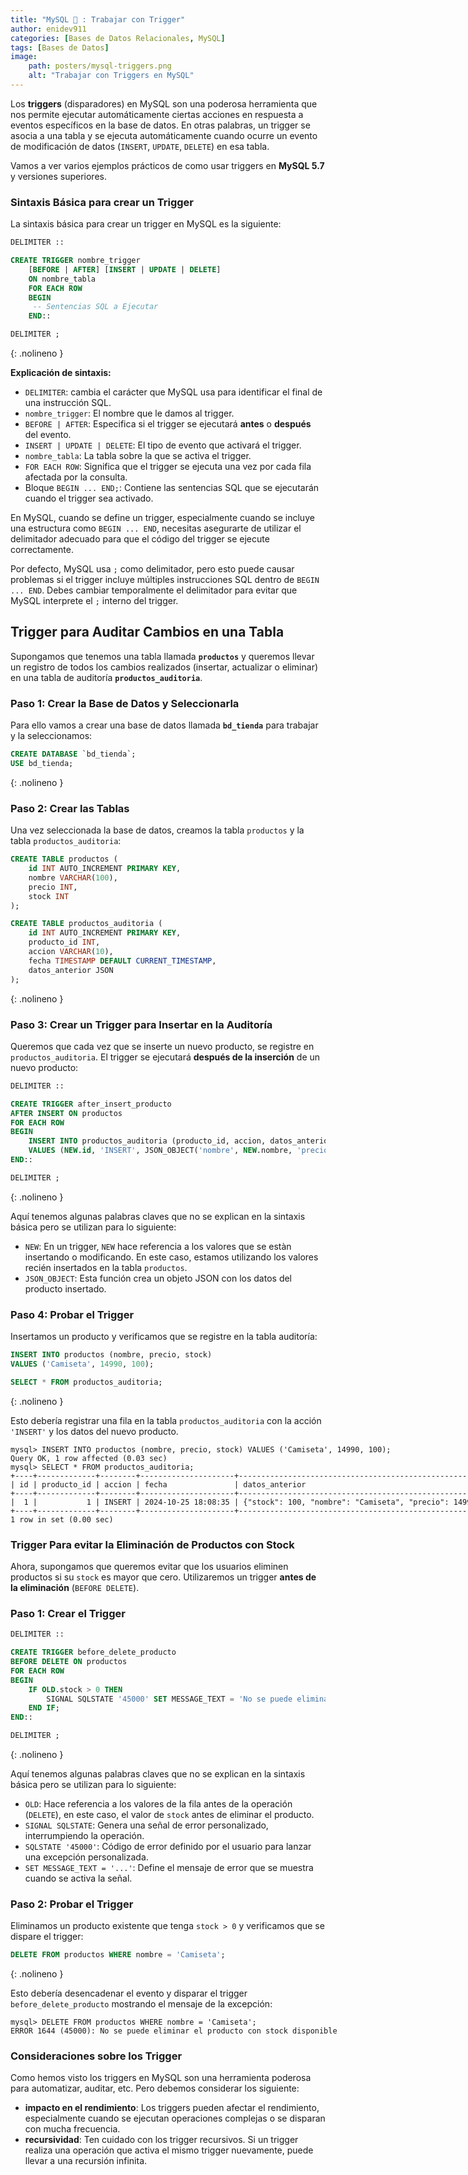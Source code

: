 ```yaml
---
title: "MySQL 🐬 : Trabajar con Trigger"
author: enidev911
categories: [Bases de Datos Relacionales, MySQL]
tags: [Bases de Datos]
image:
    path: posters/mysql-triggers.png
    alt: "Trabajar con Triggers en MySQL"
---
```


Los **triggers** (disparadores) en MySQL son una poderosa herramienta que nos permite ejecutar automáticamente ciertas acciones en respuesta a eventos específicos en la base de datos. En otras palabras, un trigger se asocia a una tabla y se ejecuta automáticamente cuando ocurre un evento de modificación de datos (`INSERT`, `UPDATE`, `DELETE`) en esa tabla.

Vamos a ver varios ejemplos prácticos de como usar triggers en **MySQL 5.7** y versiones superiores.

### **Sintaxis Básica para crear un Trigger**

La sintaxis básica para crear un trigger en MySQL es la siguiente:

```sql
DELIMITER ::

CREATE TRIGGER nombre_trigger
    [BEFORE | AFTER] [INSERT | UPDATE | DELETE]
    ON nombre_tabla
    FOR EACH ROW
    BEGIN
     -- Sentencias SQL a Ejecutar
    END::

DELIMITER ;
```
{: .nolineno }

**Explicación de sintaxis:**

- `DELIMITER`: cambia el carácter que MySQL usa para identificar el final de una instrucción SQL.
- `nombre_trigger`: El nombre que le damos al trigger.
- `BEFORE | AFTER`: Especifica si el trigger se ejecutará **antes** o **después** del evento.
- `INSERT | UPDATE | DELETE`: El tipo de evento que activará el trigger.
- `nombre_tabla`: La tabla sobre la que se activa el trigger.
- `FOR EACH ROW`: Significa que el trigger se ejecuta una vez por cada fila afectada por la consulta.
- Bloque `BEGIN ... END;`: Contiene las sentencias SQL que se ejecutarán cuando el trigger sea activado.

En MySQL, cuando se define un trigger, especialmente cuando se incluye una estructura como `BEGIN ... END`, necesitas asegurarte de utilizar el delimitador adecuado para que el código del trigger se ejecute correctamente.

Por defecto, MySQL usa `;` como delimitador, pero esto puede causar problemas si el trigger incluye múltiples instrucciones SQL dentro de `BEGIN ... END`. Debes cambiar temporalmente el delimitador para evitar que MySQL interprete el `;` interno del trigger.


## **Trigger para Auditar Cambios en una Tabla**

Supongamos que tenemos una tabla llamada **`productos`** y queremos llevar un registro de todos los cambios realizados (insertar, actualizar o eliminar) en una tabla de auditoría **`productos_auditoria`**.

### **Paso 1: Crear la Base de Datos y Seleccionarla**

Para ello vamos a crear una base de datos llamada **`bd_tienda`** para trabajar y la seleccionamos:

```sql
CREATE DATABASE `bd_tienda`;
USE bd_tienda;
```
{: .nolineno }

### **Paso 2: Crear las Tablas**

Una vez seleccionada la base de datos, creamos la tabla `productos` y la tabla `productos_auditoria`:

```sql
CREATE TABLE productos (
    id INT AUTO_INCREMENT PRIMARY KEY,
    nombre VARCHAR(100),
    precio INT,
    stock INT
);

CREATE TABLE productos_auditoria (
    id INT AUTO_INCREMENT PRIMARY KEY,
    producto_id INT,
    accion VARCHAR(10),
    fecha TIMESTAMP DEFAULT CURRENT_TIMESTAMP,
    datos_anterior JSON
);
```
{: .nolineno }

### **Paso 3: Crear un Trigger para Insertar en la Auditoría**

Queremos que cada vez que se inserte un nuevo producto, se registre en `productos_auditoria`. El trigger se ejecutará **después de la inserción** de un nuevo producto:

```sql
DELIMITER ::

CREATE TRIGGER after_insert_producto
AFTER INSERT ON productos
FOR EACH ROW
BEGIN
    INSERT INTO productos_auditoria (producto_id, accion, datos_anterior)
    VALUES (NEW.id, 'INSERT', JSON_OBJECT('nombre', NEW.nombre, 'precio', NEW.precio,'stock', NEW.stock));
END::

DELIMITER ;
```
{: .nolineno }

Aquí tenemos algunas palabras claves que no se explican en la sintaxis básica pero se utilizan para lo siguiente:

- `NEW`: En un trigger, `NEW` hace referencia a los valores que se estàn insertando o modificando. En este caso, estamos utilizando los valores recién insertados en la tabla `productos`.
- `JSON_OBJECT`: Esta función crea un objeto JSON con los datos del producto insertado.

### **Paso 4: Probar el Trigger**

Insertamos un producto y verificamos que se registre en la tabla auditoría:

```sql
INSERT INTO productos (nombre, precio, stock) 
VALUES ('Camiseta', 14990, 100);

SELECT * FROM productos_auditoria;
```
{: .nolineno }

Esto debería registrar una fila en la tabla `productos_auditoria` con la acción `'INSERT'` y los datos del nuevo producto.

<div class="language-plaintext highlighter-rouge">
<div class="code-header">
  <span data-label-text="MySQL"><i class="fas fa-code fa-fw small"></i></span>
  <span class="m-4"></span>
</div>
<div class="highlight p-2">
<code><pre style="overflow: inherit;">
<span class="hl">mysql&gt; INSERT INTO productos (nombre, precio, stock) VALUES ('Camiseta', 14990, 100);</span>
Query OK, 1 row affected (0.03 sec)
<span class="hl">mysql&gt; SELECT * FROM productos_auditoria;</span>
+----+-------------+--------+---------------------+-------------------------------------------------------+
| id | producto_id | accion | fecha               | datos_anterior                                        |
+----+-------------+--------+---------------------+-------------------------------------------------------+
|  1 |           1 | INSERT | 2024-10-25 18:08:35 | {"stock": 100, "nombre": "Camiseta", "precio": 14990} |
+----+-------------+--------+---------------------+-------------------------------------------------------+
1 row in set (0.00 sec)
</pre></code>
</div>
</div>


### **Trigger Para evitar la Eliminación de Productos con Stock**

Ahora, supongamos que queremos evitar que los usuarios eliminen productos si su `stock` es mayor que cero. Utilizaremos un trigger **antes de la eliminación** (`BEFORE DELETE`).

### **Paso 1: Crear el Trigger**

```sql
DELIMITER ::

CREATE TRIGGER before_delete_producto
BEFORE DELETE ON productos
FOR EACH ROW
BEGIN
    IF OLD.stock > 0 THEN
        SIGNAL SQLSTATE '45000' SET MESSAGE_TEXT = 'No se puede eliminar el producto con stock disponible';
    END IF;
END::

DELIMITER ;
```
{: .nolineno }

Aquí tenemos algunas palabras claves que no se explican en la sintaxis básica pero se utilizan para lo siguiente:

- `OLD`: Hace referencia a los valores de la fila antes de la operación (`DELETE`), en este caso, el valor de `stock` antes de eliminar el producto.
- `SIGNAL SQLSTATE`: Genera una señal de error personalizado, interrumpiendo la operación.
- `SQLSTATE '45000'`: Código de error definido por el usuario para lanzar una excepción personalizada.
- `SET MESSAGE_TEXT = '...'`: Define el mensaje de error que se muestra cuando se activa la señal.

### **Paso 2: Probar el Trigger**

Eliminamos un producto existente que tenga `stock > 0` y verificamos que se dispare el trigger:

```sql
DELETE FROM productos WHERE nombre = 'Camiseta';
```
{: .nolineno }

Esto debería desencadenar el evento y disparar el trigger `before_delete_producto` mostrando el mensaje de la excepción:

<div class="language-plaintext highlighter-rouge">
<div class="code-header">
  <span data-label-text="MySQL"><i class="fas fa-code fa-fw small"></i></span>
  <span class="m-4"></span>
</div>
<div class="highlight p-2">
<code><pre style="overflow: inherit;">
mysql&gt; DELETE FROM productos WHERE nombre = 'Camiseta';
<span class="hl">ERROR 1644 (45000): No se puede eliminar el producto con stock disponible</span>
</pre></code>
</div>
</div>

### **Consideraciones sobre los Trigger**

Como hemos visto los triggers en MySQL son una herramienta poderosa para automatizar, auditar, etc. Pero debemos considerar los siguiente:

- **impacto en el rendimiento**: Los triggers pueden afectar el rendimiento, especialmente cuando se ejecutan operaciones complejas o se disparan con mucha frecuencia.
- **recursividad**: Ten cuidado con los trigger recursivos. Si un trigger realiza una operación que activa el mismo trigger nuevamente, puede llevar a una recursión infinita.

